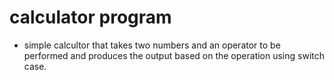 # calculator program
- simple calcultor that takes two numbers and an operator to be performed and produces the output based on the operation using switch case.
